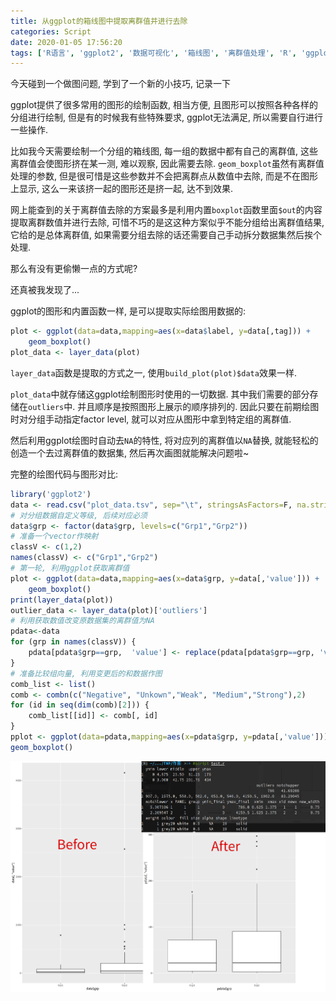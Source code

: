 ```yaml
---
title: 从ggplot的箱线图中提取离群值并进行去除
categories: Script
date: 2020-01-05 17:56:20
tags: ['R语言', 'ggplot2', '数据可视化', '箱线图', '离群值处理', 'R', 'ggplot']
---
```


今天碰到一个做图问题, 学到了一个新的小技巧, 记录一下
<!-- 摘要部分 -->
<!-- more -->

ggplot提供了很多常用的图形的绘制函数, 相当方便, 且图形可以按照各种各样的分组进行绘制, 但是有的时候我有些特殊要求, ggplot无法满足, 所以需要自行进行一些操作.

比如我今天需要绘制一个分组的箱线图, 每一组的数据中都有自己的离群值, 这些离群值会使图形挤在某一测, 难以观察, 因此需要去除. `geom_boxplot`虽然有离群值处理的参数, 但是很可惜是这些参数并不会把离群点从数值中去除, 而是不在图形上显示, 这么一来该挤一起的图形还是挤一起, 达不到效果.

网上能查到的关于离群值去除的方案最多是利用内置`boxplot`函数里面`$out`的内容提取离群数值并进行去除, 可惜不巧的是这这种方案似乎不能分组给出离群值结果, 它给的是总体离群值, 如果需要分组去除的话还需要自己手动拆分数据集然后挨个处理.

那么有没有更偷懒一点的方式呢?

还真被我发现了...

ggplot的图形和内置函数一样, 是可以提取实际绘图用数据的:

```r
plot <- ggplot(data=data,mapping=aes(x=data$label, y=data[,tag])) +
    geom_boxplot()
plot_data <- layer_data(plot)
```

`layer_data`函数是提取的方式之一, 使用`build_plot(plot)$data`效果一样. 

`plot_data`中就存储这ggplot绘制图形时使用的一切数据. 其中我们需要的部分存储在`outliers`中. 并且顺序是按照图形上展示的顺序排列的. 因此只要在前期绘图时对分组手动指定factor level, 就可以对应从图形中拿到特定组的离群值.

然后利用ggplot绘图时自动去`NA`的特性, 将对应列的离群值以`NA`替换, 就能轻松的创造一个去过离群值的数据集, 然后再次画图就能解决问题啦~

完整的绘图代码与图形对比:

```r
library('ggplot2')
data <- read.csv("plot_data.tsv", sep="\t", stringsAsFactors=F, na.strings = '.')
# 对分组数据自定义等级, 后续对应必须
data$grp <- factor(data$grp, levels=c("Grp1","Grp2"))
# 准备一个vector作映射
classV <- c(1,2)
names(classV) <- c("Grp1","Grp2")
# 第一轮, 利用ggplot获取离群值
plot <- ggplot(data=data,mapping=aes(x=data$grp, y=data[,'value'])) +
    geom_boxplot()
print(layer_data(plot))
outlier_data <- layer_data(plot)['outliers']
# 利用获取数值改变原数据集的离群值为NA
pdata<-data
for (grp in names(classV)) {
    pdata[pdata$grp==grp,  'value'] <- replace(pdata[pdata$grp==grp, 'value'], pdata[pdata$grp==grp,  'value'] %in% outlier_data[classV[grp], ][[1]], NA)
}
# 准备比较组向量, 利用变更后的和数据作图
comb_list <- list()
comb <- combn(c("Negative", "Unkown","Weak", "Medium","Strong"),2)
for (id in seq(dim(comb)[2])) {
    comb_list[[id]] <- comb[, id]
}
pplot <- ggplot(data=pdata,mapping=aes(x=pdata$grp, y=pdata[,'value'])) +
geom_boxplot()
```

![display_boxplot.png](https://raw.githubusercontent.com/SilenWang/Gallary/master/display_boxplot.png)
